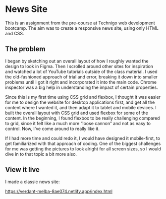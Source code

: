 # News Site

This is an assignment from the pre-course at Technigo web development bootcamp. The aim was to create a responsive news site, using only HTML and CSS. 

## The problem

I began by sketching out an overall layout of how I roughly wanted the design to look in Figma. Then I scrolled around other sites for inspiration and watched a lot of YouTube tutorials outside of the class material. I used the old-fashioned approach of trial and error, breaking it down into smaller problems until I got it right and incorporated it into the main code. Chrome inspector was a big help in understanding the impact of certain properties.

Since this is my first time using CSS grid and flexbox, I thought it was easier for me to design the website for desktop applications first, and get all the content where I wanted it, and then adapt it to tablet and mobile devices. I built the overall layout with CSS grid and used flexbox for some of the content. In the beginning, I found flexbox to be really challenging compared to grid, since it felt like a much more “loose cannon” and not as easy to control. Now, I’ve come around to really like it.

If I had more time and could redo it, I would have designed it mobile-first, to get familiarized with that approach of coding. One of the biggest challenges for me was getting the pictures to look alright for all screen sizes, so I would dive in to that topic a bit more also.


## View it live

I made a classic news site:

https://verdant-melba-8ae074.netlify.app/index.html
